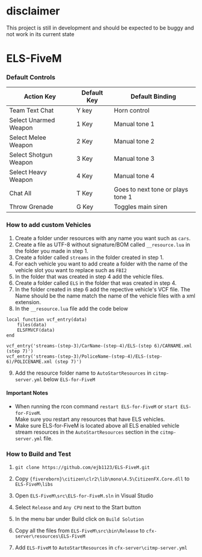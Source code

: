 # disclaimer  
This project is still in development and should be expected to be buggy and not work in its current state  
# ELS-FiveM

### Default Controls

|Action Key|Default Key|Default Binding
|---|---|---|
|Team Text Chat | Y key | Horn control|
|Select Unarmed Weapon | 1 Key | Manual tone 1
|Select Melee Weapon | 2 Key | Manual tone 2|
|Select Shotgun Weapon | 3 Key | Manual tone 3|
|Select Heavy Weapon | 4 Key | Manual tone 4|
|Chat All| T Key|Goes to next tone or plays tone 1|
|Throw Grenade| G Key|Toggles main siren|

### How to add custom Vehicles

1. Create a folder under resources with any name you want such as `cars`.
2. Create a file as UTF-8 without signature/BOM called `__resource.lua` in the folder you made in step 1.
3. Create a folder  called `streams` in the folder created in step 1.
4. For each vehicle you want to add create a folder with the name of the vehicle slot you want to replace such as `FBI2`
5. In the folder that was created in step 4 add the vehicle files.
6. Create a folder called `ELS` in the folder that was created in step 4.
7. In the folder created in step 6 add the repective vehicle's VCF file. The Name should be the name match the name of the vehicle files with a xml extension.
8. In the `__resource.lua` file add the code below
```
local function vcf_entry(data)
	files(data)
	ELSFMVCF(data)
end

vcf_entry('streams-(step-3)/CarName-(step-4)/ELS-(step 6)/CARNAME.xml (step 7)')
vcf_entry('streams-(step-3)/PoliceName-(step-4)/ELS-(step-6)/POLICENAME.xml (step 7)')
```
9. Add the resource folder name to `AutoStartResources` in `citmp-server.yml` below `ELS-for-FiveM`
#### Important Notes

- When running the rcon command `restart ELS-for-FiveM` or `start ELS-for-FiveM`.  
Make sure you restart any resources that have ELS vehicles.
- Make sure ELS-for-FiveM is located above all ELS enabled vehicle stream resources in the `AutoStartResources` section in the `citmp-server.yml` file.

### How to Build and Test

1. `git clone https://github.com/ejb1123/ELS-FiveM.git`

2. Copy `{fivereborn}\citizen\clr2\lib\mono\4.5\CitizenFX.Core.dll` to `ELS-FiveM\libs`

3. Open `ELS-FiveM\src\ELS-for-FiveM.sln` in Visual Studio

4. Select `Release` and `Any CPU`  next to the Start button

5. In the menu bar under Build click on `Build Solution`

6. Copy all the files from `ELS-FiveM\src\bin\Release` to `cfx-server\resources\ELS-FiveM`

7. Add `ELS-FiveM` to `AutoStartResources` in `cfx-server\citmp-server.yml`
